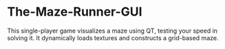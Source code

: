 # The-Maze-Runner-GUI
This single-player game visualizes a maze using QT, testing your speed in solving it. It dynamically loads textures and constructs a grid-based maze.
